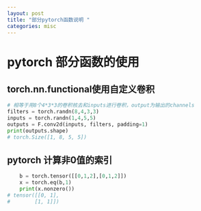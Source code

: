 ```yaml
---
layout: post
title: "部分pytorch函数说明 "
categories: misc
---
```


# pytorch 部分函数的使用
## torch.nn.functional使用自定义卷积

```python
# 相等于用8个4*3*3的卷积核去和inputs进行卷积，output为输出的channels
filters = torch.randn(8,4,3,3)
inputs = torch.randn(1,4,5,5)
outputs = F.conv2d(inputs, filters, padding=1)
print(outputs.shape)
# torch.Size([1, 8, 5, 5])
```

## pytorch 计算非0值的索引
```python
    b = torch.tensor([[0,1,2],[0,1,2]])
    x = torch.eq(b,1)
    print(x.nonzero())
# tensor([[0, 1],
#        [1, 1]])
```